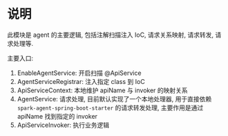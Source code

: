 # 说明

此模块是 agent 的主要逻辑, 包括注解扫描注入 IoC, 请求关系映射, 请求转发, 请求处理等.

主要入口:

1. EnableAgentService: 开启扫描 @ApiService
2. AgentServiceRegistrar: 注入指定 class 到 IoC
3. ApiServiceContext: 本地维护 apiName 与 invoker 的映射关系
4. AgentService: 请求处理, 目前默认实现了一个本地处理器, 用于直接依赖 `spark-agent-spring-boot-starter` 的请求转发处理, 主要作用是通过 apiName 找到指定的 invoker
5. ApiServiceInvoker: 执行业务逻辑

